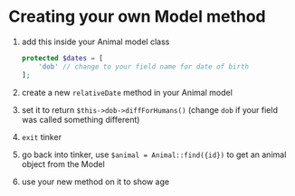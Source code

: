# Creating your own Model method

1. add this inside your Animal model class
    ```php
    protected $dates = [
        'dob' // change to your field name for date of birth
    ];
    ```

1. create a new `relativeDate` method in your Animal model

1. set it to return `$this->dob->diffForHumans()` (change `dob` if your field was called something different)

1. `exit` tinker

1. go back into tinker, use `$animal = Animal::find({id})` to get an animal object from the Model

1. use your new method on it to show age